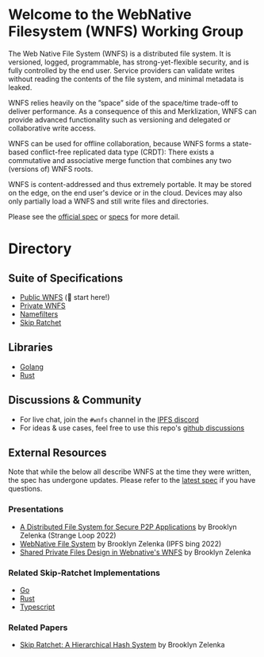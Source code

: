 # Welcome to the WebNative Filesystem (WNFS) Working Group

The Web Native File System (WNFS) is a distributed file system. It is versioned,
logged, programmable, has strong-yet-flexible security, and is fully controlled
by the end user. Service providers can validate writes without reading the
contents of the file system, and minimal metadata is leaked.

WNFS relies heavily on the ”space” side of the space/time trade-off to deliver
performance. As a consequence of this and Merklization, WNFS can provide
advanced functionality such as versioning and delegated or collaborative write
access.

WNFS can be used for offline collaboration, because WNFS forms a state-based
conflict-free replicated data type (CRDT): There exists a commutative and
associative merge function that combines any two (versions of) WNFS roots.

WNFS is content-addressed and thus extremely portable. It may be stored on the
edge, on the end user's device or in the cloud. Devices may also only partially
load a WNFS and still write files and directories.

Please see the [official spec][spec] or [specs](#specs) for more detail.

# Directory

## Suite of Specifications

- [Public WNFS][public-wnfs] (🏁 start here!)
- [Private WNFS][private-wnfs]
- [Namefilters][namefilters]
- [Skip Ratchet][skip-ratchet]

## Libraries

* [Golang][wnfs-go]
* [Rust][wnfs-rust]

## Discussions & Community

- For live chat, join the `#wnfs` channel in the [IPFS discord](https://discord.gg/vj7qWuAyHY)
- For ideas & use cases, feel free to use this repo's [github discussions](https://github.com/wnfs-wg/spec/discussions/2)

## External Resources

Note that while the below all describe WNFS at the time they were written, the
spec has undergone updates. Please refer to the [latest spec][spec] if you
have questions.

### Presentations

- [A Distributed File System for Secure P2P Applications](https://www.youtube.com/watch?v=-f4cH_HQU4U) by Brooklyn Zelenka (Strange Loop 2022)
- [WebNative File System](https://www.youtube.com/watch?v=3se17NAS-Lw) by Brooklyn Zelenka (IPFS bing 2022)
- [Shared Private Files Design in Webnative's WNFS](https://vimeo.com/534517727) by Brooklyn Zelenka

### Related Skip-Ratchet Implementations

- [Go][skip-go]
- [Rust][skip-rust]
- [Typescript][skip-ts]

### Related Papers

- [Skip Ratchet: A Hierarchical Hash System][paper] by Brooklyn Zelenka


[wnfs-go]: https://github.com/wnfs-wg/wnfs-go
[paper]: https://eprint.iacr.org/2022/1078.pdf
[public-wnfs]: https://github.com/wnfs-wg/spec/blob/main/spec/public-wnfs.md
[private-wnfs]: https://github.com/wnfs-wg/spec/blob/main/spec/private-wnfs.md
[namefilters]: https://github.com/wnfs-wg/spec/blob/main/spec/namefilter.md
[skip-ratchet]: https://github.com/wnfs-wg/spec/blob/main/spec/skip-ratchet.md
[spec]: https://github.com/wnfs-wg/spec
[skip-go]: https://github.com/wnfs-wg/wnfs-go
[skip-rust]: https://github.com/wnfs-wg/rs-skip-ratchet
[skip-ts]: https://github.com/fission-suite/webnative/blob/matheus23/wnfs2/src/fs/data/private/spiralratchet.ts
[wnfs-rust]: https://github.com/wnfs-wg/rs-wnfs
[wnfs-ts]: https://github.com/fission-codes/webnative/blob/main/README.md#web-native-file-system
